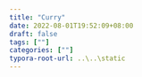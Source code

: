 ```yaml
---
title: "Curry"
date: 2022-08-01T19:52:09+08:00
draft: false
tags: [""]
categories: [""]
typora-root-url: ..\..\static
---
```


